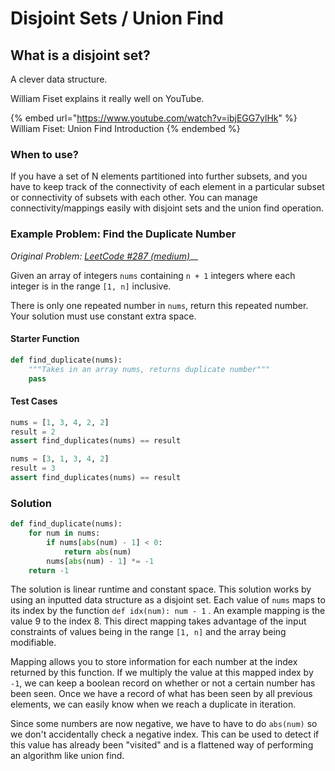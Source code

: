 # Disjoint Sets / Union Find

## What is a disjoint set?

A clever data structure.

William Fiset explains it really well on YouTube.

{% embed url="https://www.youtube.com/watch?v=ibjEGG7ylHk" %}
William Fiset: Union Find Introduction
{% endembed %}

### When to use?

If you have a set of N elements partitioned into further subsets, and you have to keep track of the connectivity of each element in a particular subset or connectivity of subsets with each other. You can manage connectivity/mappings easily with disjoint sets and the union find operation.

### Example Problem: Find the Duplicate Number&#x20;

_Original Problem:_ [_LeetCode #287 (medium)_](https://leetcode.com/problems/find-the-duplicate-number/)__

Given an array of integers `nums` containing `n + 1` integers where each integer is in the range `[1, n]` inclusive.

There is only one repeated number in `nums`, return this repeated number. Your solution must use constant extra space.

#### Starter Function

```python
def find_duplicate(nums):
    """Takes in an array nums, returns duplicate number"""
    pass
```

#### Test Cases

```python
nums = [1, 3, 4, 2, 2]
result = 2
assert find_duplicates(nums) == result

nums = [3, 1, 3, 4, 2]
result = 3
assert find_duplicates(nums) == result
```

### Solution

```python
def find_duplicate(nums): 
    for num in nums: 
        if nums[abs(num) - 1] < 0: 
            return abs(num) 
        nums[abs(num) - 1] *= -1 
    return -1
```

The solution is linear runtime and constant space. This solution works by using an inputted data structure as a disjoint set. Each value of `nums` maps to its index by the function `def idx(num): num - 1` .  An example mapping is the value 9 to the index 8. This direct mapping takes advantage of the input constraints of values being in the range `[1, n]` and the array being modifiable.

Mapping allows you to store information for each number at the index returned by this function. If we multiply the value at this mapped index by `-1`, we can keep a boolean record on whether or not a certain number has been seen. Once we have a record of what has been seen by all previous elements, we can easily know when we reach a duplicate in iteration.

Since some numbers are now negative, we have to have to do `abs(num)` so we don't accidentally check a negative index. This can be used to detect if this value has already been "visited" and is a flattened way of performing an algorithm like union find.
